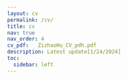 ```yaml
---
layout: cv
permalink: /cv/
title: cv
nav: true
nav_order: 4
cv_pdf:   ZizhaoHu_CV_pdh.pdf
description: Latest update[1/24/2024] 
toc:
  sidebar: left
---
```


